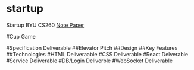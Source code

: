 # startup
Startup BYU CS260
[Note Paper](docs/notes.md)

#Cup Game



#Specification Deliverable
##Elevator Pitch
##Design
##Key Features
##Technologies
#HTML Deliveraable
#CSS Deliverable
#React Delverable
#Service Deliverable
#DB/Login Deliverble
#WebSocket Deliverable